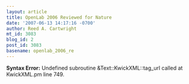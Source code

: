 ```yaml
---
layout: article
title: OpenLab 2006 Reviewed for Nature
date: '2007-06-13 14:17:16 -0700'
author: Reed A. Cartwright
mt_id: 3083
blog_id: 2
post_id: 3083
basename: openlab_2006_re
---
```

<p><strong>Syntax Error:</strong> Undefined subroutine &Text::KwickXML::tag_url called at KwickXML.pm line 749.
</p>
